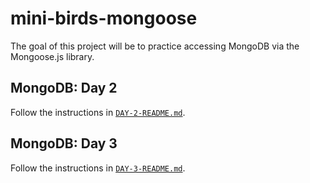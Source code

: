 # mini-birds-mongoose

The goal of this project will be to practice accessing MongoDB via the Mongoose.js library.

## MongoDB: Day 2

Follow the instructions in [`DAY-2-README.md`](https://github.com/kendagriff/mini-birds-mongoose/blob/master/DAY-2-README.md).
 
## MongoDB: Day 3

Follow the instructions in [`DAY-3-README.md`](https://github.com/kendagriff/mini-birds-mongoose/blob/master/DAY-3-README.md).
